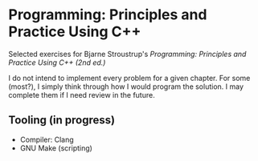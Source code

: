 # Programming: Principles and Practice Using C++

Selected exercises for Bjarne Stroustrup's *Programming: Principles and Practice Using C++ (2nd ed.)*

I do not intend to implement every problem for a given chapter. For some (most?), I simply think through how I would program the solution. I may complete them if I need review in the future.

## Tooling (in progress)

- Compiler: Clang
- GNU Make (scripting)
